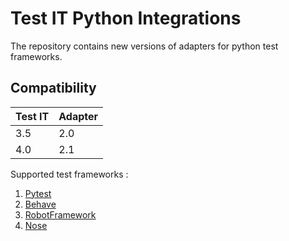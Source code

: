 # Test IT Python Integrations
The repository contains new versions of adapters for python test frameworks.

## Compatibility

| Test IT | Adapter |
|---------|---------|
| 3.5     | 2.0     |
| 4.0     | 2.1     |

Supported test frameworks :
 1. [Pytest](https://github.com/testit-tms/adapters-python/tree/main/testit-adapter-pytest)
 2. [Behave](https://github.com/testit-tms/adapters-python/tree/main/testit-adapter-behave)
 3. [RobotFramework](https://github.com/testit-tms/adapters-python/tree/main/testit-adapter-robotframework)
 4. [Nose](https://github.com/testit-tms/adapters-python/tree/main/testit-adapter-nose) 
